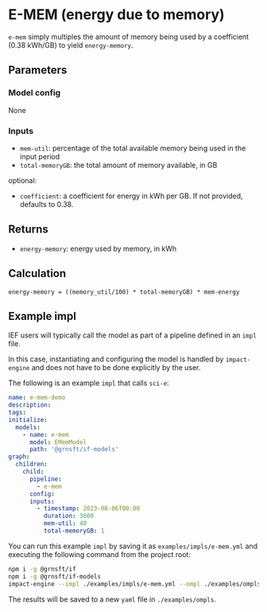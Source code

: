 # E-MEM (energy due to memory)

`e-mem` simply multiples the amount of memory being used by a coefficient
(0.38 kWh/GB) to yield `energy-memory`.

## Parameters

### Model config

None

### Inputs

- `mem-util`: percentage of the total available memory being used in the input period
- `total-memoryGB`: the total amount of memory available, in GB

optional:

- `coefficient`: a coefficient for energy in kWh per GB. If not provided,
  defaults to 0.38.

## Returns

- `energy-memory`: energy used by memory, in kWh

## Calculation

```psuedocode
energy-memory = ((memory_util/100) * total-memoryGB) * mem-energy
```

## Example impl

IEF users will typically call the model as part of a pipeline defined in
an `impl` file.

In this case, instantiating and configuring the model is
handled by `impact-engine` and does not have to be done explicitly by
the user.

The following is an example `impl` that calls `sci-e`:

```yaml
name: e-mem-demo
description:
tags:
initialize:
  models:
    - name: e-mem
      model: EMemModel
      path: '@grnsft/if-models'
graph:
  children:
    child:
      pipeline:
        - e-mem
      config:
      inputs:
        - timestamp: 2023-08-06T00:00
          duration: 3600
          mem-util: 40
          total-memoryGB: 1
```

You can run this example `impl` by saving it as `examples/impls/e-mem.yml` and executing the following command from the project root:

```sh
npm i -g @grnsft/if
npm i -g @grnsft/if-models
impact-engine --impl ./examples/impls/e-mem.yml --ompl ./examples/ompls/e-mem.yml
```

The results will be saved to a new `yaml` file in `./examples/ompls`.